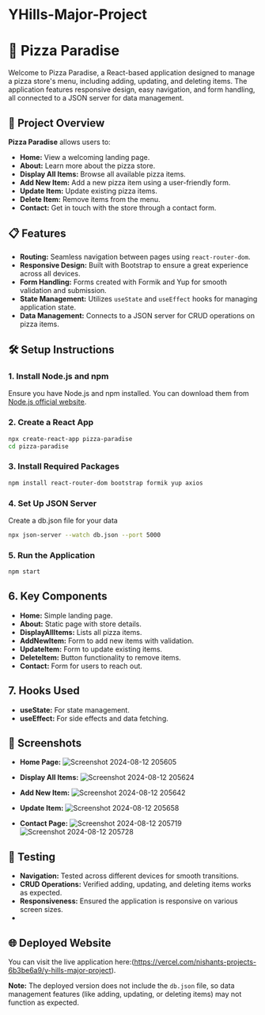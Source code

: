 # YHills-Major-Project

# 🍕 Pizza Paradise

Welcome to Pizza Paradise, a React-based application designed to manage a pizza store's menu, including adding, updating, and deleting items. The application features responsive design, easy navigation, and form handling, all connected to a JSON server for data management.

## 🚀 Project Overview

**Pizza Paradise** allows users to:

- **Home:** View a welcoming landing page.
- **About:** Learn more about the pizza store.
- **Display All Items:** Browse all available pizza items.
- **Add New Item:** Add a new pizza item using a user-friendly form.
- **Update Item:** Update existing pizza items.
- **Delete Item:** Remove items from the menu.
- **Contact:** Get in touch with the store through a contact form.

## 📋 Features

- **Routing:** Seamless navigation between pages using `react-router-dom`.
- **Responsive Design:** Built with Bootstrap to ensure a great experience across all devices.
- **Form Handling:** Forms created with Formik and Yup for smooth validation and submission.
- **State Management:** Utilizes `useState` and `useEffect` hooks for managing application state.
- **Data Management:** Connects to a JSON server for CRUD operations on pizza items.

## 🛠️ Setup Instructions

### 1. Install Node.js and npm
Ensure you have Node.js and npm installed. You can download them from [Node.js official website](https://nodejs.org/).

### 2. Create a React App
```bash
npx create-react-app pizza-paradise
cd pizza-paradise
```
### 3. Install Required Packages
```bash
npm install react-router-dom bootstrap formik yup axios
```
### 4. Set Up JSON Server
Create a db.json file for your data
```bash 
npx json-server --watch db.json --port 5000
```
### 5. Run the Application
```bash 
npm start
```
## 6. Key Components

- **Home:** Simple landing page.
- **About:** Static page with store details.
- **DisplayAllItems:** Lists all pizza items.
- **AddNewItem:** Form to add new items with validation.
- **UpdateItem:** Form to update existing items.
- **DeleteItem:** Button functionality to remove items.
- **Contact:** Form for users to reach out.

## 7. Hooks Used

- **useState:** For state management.
- **useEffect:** For side effects and data fetching.

## 📸 Screenshots

- **Home Page:**  ![Screenshot 2024-08-12 205605](https://github.com/user-attachments/assets/1e252505-13de-42e9-967c-e74b1389808d)

  
- **Display All Items:**   ![Screenshot 2024-08-12 205624](https://github.com/user-attachments/assets/e6a6f015-5e75-4f85-b588-5b97d5a33b9d)

  
- **Add New Item:**   ![Screenshot 2024-08-12 205642](https://github.com/user-attachments/assets/fba59016-2515-4e82-b4bd-5faf1cf9c89b)

  
- **Update Item:**   ![Screenshot 2024-08-12 205658](https://github.com/user-attachments/assets/4349706e-37fe-4565-94bc-b53c18a76e62)

  
- **Contact Page:**   ![Screenshot 2024-08-12 205719](https://github.com/user-attachments/assets/9747699a-fed4-4c2b-bb97-16fa8c6ecfd2)
![Screenshot 2024-08-12 205728](https://github.com/user-attachments/assets/8a8824e9-c586-43d6-8e20-977ddd8000aa)


## 🧪 Testing

- **Navigation:** Tested across different devices for smooth transitions.
- **CRUD Operations:** Verified adding, updating, and deleting items works as expected.
- **Responsiveness:** Ensured the application is responsive on various screen sizes.
- 
## 🌐 Deployed Website

You can visit the live application here:(https://vercel.com/nishants-projects-6b3be6a9/y-hills-major-project).

**Note:** The deployed version does not include the `db.json` file, so data management features (like adding, updating, or deleting items) may not function as expected.

